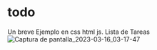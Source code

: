 # todo
Un breve Ejemplo en css html js. Lista de Tareas 
![Captura de pantalla_2023-03-16_03-17-47](https://user-images.githubusercontent.com/55065774/225804482-d5dfedd4-9d8c-420d-964d-b169d5318458.jpg)
